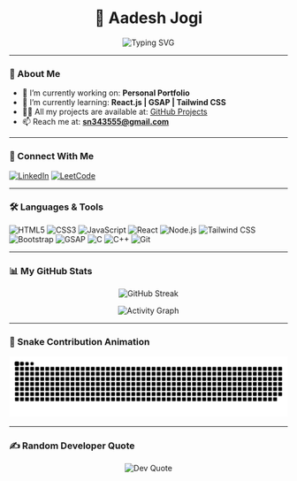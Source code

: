<h1 align="center">👋 Aadesh Jogi</h1>
<p align="center">
  <img src="https://readme-typing-svg.demolab.com/?lines=Frontend+Developer+In+Progress;Exploring+Full-Stack+Development;B.Tech+CS+Student;Open+to+Learn+%26+Build&center=true&width=500&height=45" alt="Typing SVG" />
</p>

---

### 🚀 About Me

- 🔭 I’m currently working on: **Personal Portfolio**
- 🌱 I’m currently learning: **React.js | GSAP | Tailwind CSS**
- 👨‍💻 All my projects are available at: [GitHub Projects](https://github.com/historictors)
- 📫 Reach me at: **sn343555@gmail.com**

---

### 🤝 Connect With Me

[![LinkedIn](https://img.shields.io/badge/Subham%20Nayak-0077B5?style=flat&logo=linkedin&logoColor=white)](https://www.linkedin.com/in/aadesh-jogi-54a16731b/)
[![LeetCode](https://img.shields.io/badge/LeetCode-FFA116?style=flat&logo=leetcode&logoColor=black)](https://leetcode.com/aadeshjogii)

---

### 🛠️ Languages & Tools

![HTML5](https://img.shields.io/badge/-HTML5-E34F26?style=flat&logo=html5&logoColor=white)
![CSS3](https://img.shields.io/badge/-CSS3-1572B6?style=flat&logo=css3)
![JavaScript](https://img.shields.io/badge/-JavaScript-F7DF1E?style=flat&logo=javascript&logoColor=black)
![React](https://img.shields.io/badge/-React-20232A?style=flat&logo=react)
![Node.js](https://img.shields.io/badge/-Node.js-339933?style=flat&logo=node.js&logoColor=white)
![Tailwind CSS](https://img.shields.io/badge/-Tailwind_CSS-38B2AC?style=flat&logo=tailwind-css)
![Bootstrap](https://img.shields.io/badge/-Bootstrap-563D7C?style=flat&logo=bootstrap)
![GSAP](https://img.shields.io/badge/-GSAP-88CE02?style=flat&logo=greensock&logoColor=white)
![C](https://img.shields.io/badge/-C-00599C?style=flat&logo=c)
![C++](https://img.shields.io/badge/-C++-00599C?style=flat&logo=c%2B%2B)
![Git](https://img.shields.io/badge/-Git-F05032?style=flat&logo=git)

---

### 📊 My GitHub Stats

<p align="center">
  <img src="https://github-readme-streak-stats.herokuapp.com?user=historictors&theme=tokyonight" alt="GitHub Streak" />
</p>

<p align="center">
  <img src="https://github-readme-activity-graph.cyclic.app/graph?username=historictors&theme=react-dark" alt="Activity Graph" />
</p>

---

### 🐍 Snake Contribution Animation

<p align="center">
  <img src="https://raw.githubusercontent.com/Platane/snk/output/github-contribution-grid-snake.svg" alt="snake animation" />
</p>

---

### ✍️ Random Developer Quote

<p align="center">
  <img src="https://quotes-github-readme.vercel.app/api?type=horizontal&theme=tokyonight" alt="Dev Quote" />
</p>
